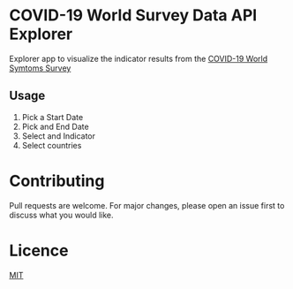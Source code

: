 # COVID-19 World Survey Data API Explorer

Explorer app to visualize the indicator results from the [COVID-19 World Symtoms Survey](https://covidmap.umd.edu/)

## Usage
1. Pick a Start Date
2. Pick and End Date
3. Select and Indicator
4. Select countries

# Contributing
Pull requests are welcome. For major changes, please open an issue first to discuss what you would like. 

# Licence 
[MIT](https://choosealicense.com/licenses/mit/)
